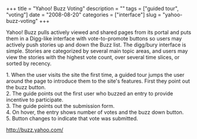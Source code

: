 +++
title = "Yahoo! Buzz Voting"
description = ""
tags = ["guided tour", "voting"]
date = "2008-08-20"
categories = ["interface"]
slug = "yahoo-buzz-voting"
+++


<p>Yahoo! Buzz pulls actively viewed and shared pages from its portal and puts them in a Digg-like interface with vote-to-promote buttons so users may actively push stories up and down the Buzz list. The digg/bury interface is simple. Stories are categorized by several main topic areas, and users may view the stories with the highest vote count, over several time slices, or sorted by recency.</p>
<div id="screens-full" class="clear"><div class="caption">1. When the user visits the site the first time, a guided tour jumps the user around the page to introduce them to the site's features. First they point out the buzz button.</div><div class="fullimg clear"><a href="//media.konigi.com/interface/yahoobuzz-votetopromote-1.png" class="group" rel="group" title="1. When the user visits the site the first time, a guided tour jumps the user around the page to int..."><img src="//media.konigi.com/interface/yahoobuzz-votetopromote-1.png" alt="" class="img-responsive"></a></div></div><div id="screens-full" class="clear"><div class="caption">2. The guide points out the first user who buzzed an entry to provide incentive to participate.</div><div class="fullimg clear"><a href="//media.konigi.com/interface/yahoobuzz-votetopromote-2.png" class="group" rel="group" title="2. The guide points out the first user who buzzed an entry to provide incentive to participate."><img src="//media.konigi.com/interface/yahoobuzz-votetopromote-2.png" alt="" class="img-responsive"></a></div></div><div id="screens-full" class="clear"><div class="caption">3. The guide points out the submission form.</div><div class="fullimg clear"><a href="//media.konigi.com/interface/yahoobuzz-votetopromote-3.png" class="group" rel="group" title="3. The guide points out the submission form."><img src="//media.konigi.com/interface/yahoobuzz-votetopromote-3.png" alt="" class="img-responsive"></a></div></div><div id="screens-full" class="clear"><div class="caption">4. On hover, the entry shows number of votes and the buzz down button.</div><div class="fullimg clear"><a href="//media.konigi.com/interface/yahoobuzz-votetopromote-4.png" class="group" rel="group" title="4. On hover, the entry shows number of votes and the buzz down button."><img src="//media.konigi.com/interface/yahoobuzz-votetopromote-4.png" alt="" class="img-responsive"></a></div></div><div id="screens-full" class="clear"><div class="caption">5. Button changes to indicate that vote was submitted.</div><div class="fullimg clear"><a href="//media.konigi.com/interface/yahoobuzz-votetopromote-5.png" class="group" rel="group" title="5. Button changes to indicate that vote was submitted."><img src="//media.konigi.com/interface/yahoobuzz-votetopromote-5.png" alt="" class="img-responsive"></a></div></div>        
<p><a href="http://buzz.yahoo.com/">http://buzz.yahoo.com/</a></p>

